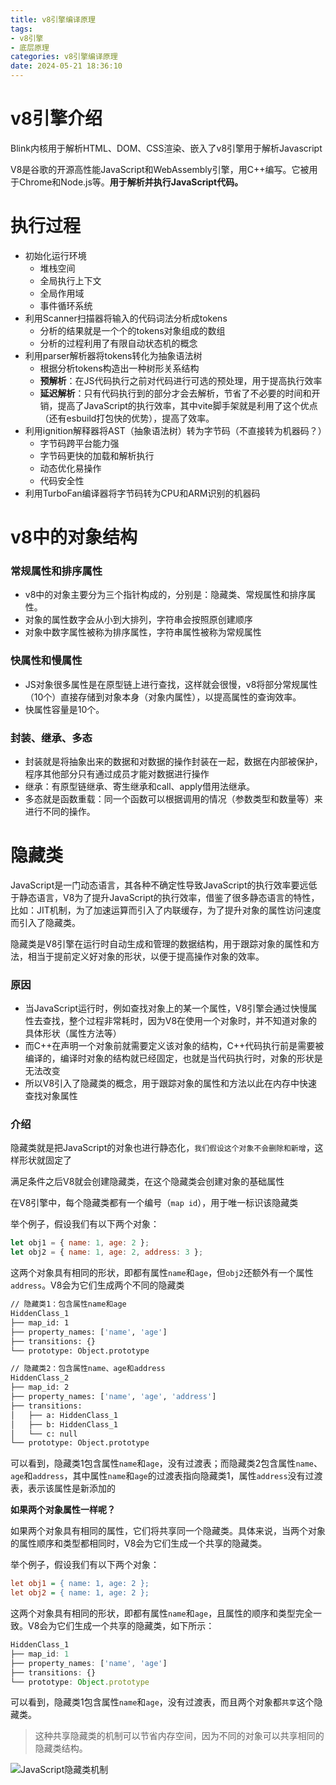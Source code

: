 ```yaml
---
title: v8引擎编译原理
tags: 
- v8引擎
- 底层原理
categories: v8引擎编译原理
date: 2024-05-21 18:36:10
---
```




# v8引擎介绍

Blink内核用于解析HTML、DOM、CSS渲染、嵌入了v8引擎用于解析Javascript

V8是谷歌的开源高性能JavaScript和WebAssembly引擎，用C++编写。它被用于Chrome和Node.js等。**用于解析并执行JavaScript代码。**

# 执行过程

- 初始化运行环境
  - 堆栈空间
  - 全局执行上下文
  - 全局作用域
  - 事件循环系统
- 利用Scanner扫描器将输入的代码词法分析成tokens
  - 分析的结果就是一个个的tokens对象组成的数组
  - 分析的过程利用了有限自动状态机的概念
- 利用parser解析器将tokens转化为抽象语法树
  - 根据分析tokens构造出一种树形关系结构
  - **预解析**：在JS代码执行之前对代码进行可选的预处理，用于提高执行效率
  - **延迟解析**：只有代码执行到的部分才会去解析，节省了不必要的时间和开销，提高了JavaScript的执行效率，其中vite脚手架就是利用了这个优点（还有esbuild打包快的优势），提高了效率。
- 利用ignition解释器将AST（抽象语法树）转为字节码（不直接转为机器码？）
  - 字节码跨平台能力强
  - 字节码更快的加载和解析执行
  - 动态优化易操作
  - 代码安全性
- 利用TurboFan编译器将字节码转为CPU和ARM识别的机器码

# v8中的对象结构

### 常规属性和排序属性

- v8中的对象主要分为三个指针构成的，分别是：隐藏类、常规属性和排序属性。
- 对象的属性数字会从小到大排列，字符串会按照原创建顺序
- 对象中数字属性被称为排序属性，字符串属性被称为常规属性

### 快属性和慢属性

- JS对象很多属性是在原型链上进行查找，这样就会很慢，v8将部分常规属性（10个）直接存储到对象本身（对象内属性），以提高属性的查询效率。
- 快属性容量是10个。

### 封装、继承、多态

- 封装就是将抽象出来的数据和对数据的操作封装在一起，数据在内部被保护，程序其他部分只有通过成员才能对数据进行操作
- 继承：有原型链继承、寄生继承和call、apply借用法继承。
- 多态就是函数重载：同一个函数可以根据调用的情况（参数类型和数量等）来进行不同的操作。

# 隐藏类

JavaScript是一门动态语言，其各种不确定性导致JavaScript的执行效率要远低于静态语言，V8为了提升JavaScript的执行效率，借鉴了很多静态语言的特性，比如：JIT机制，为了加速运算而引入了内联缓存，为了提升对象的属性访问速度而引入了隐藏类。

隐藏类是V8引擎在运行时自动生成和管理的数据结构，用于跟踪对象的属性和方法，相当于提前定义好对象的形状，以便于提高操作对象的效率。

### 原因

- 当JavaScript运行时，例如查找对象上的某一个属性，V8引擎会通过快慢属性去查找，整个过程非常耗时，因为V8在使用一个对象时，并不知道对象的具体形状（属性方法等）
- 而C++在声明一个对象前就需要定义该对象的结构，C++代码执行前是需要被编译的，编译时对象的结构就已经固定，也就是当代码执行时，对象的形状是无法改变
- 所以V8引入了隐藏类的概念，用于跟踪对象的属性和方法以此在内存中快速查找对象属性

### 介绍

隐藏类就是把JavaScript的对象也进行静态化，`我们假设这个对象不会删除和新增`，这样形状就固定了

满足条件之后V8就会创建隐藏类，在这个隐藏类会创建对象的基础属性

在V8引擎中，每个隐藏类都有一个编号（`map id`），用于唯一标识该隐藏类

举个例子，假设我们有以下两个对象：

```javaScript
let obj1 = { name: 1, age: 2 }; 
let obj2 = { name: 1, age: 2, address: 3 };
```

这两个对象具有相同的形状，即都有属性`name`和`age`，但`obj2`还额外有一个属性`address`。V8会为它们生成两个不同的隐藏类

```sh
// 隐藏类1：包含属性name和age
HiddenClass_1
├── map_id: 1
├── property_names: ['name', 'age']
├── transitions: {}
└── prototype: Object.prototype

// 隐藏类2：包含属性name、age和address
HiddenClass_2
├── map_id: 2
├── property_names: ['name', 'age', 'address']
├── transitions:
│   ├── a: HiddenClass_1
│   ├── b: HiddenClass_1
│   └── c: null
└── prototype: Object.prototype
```

可以看到，隐藏类1包含属性`name`和`age`，没有过渡表；而隐藏类2包含属性`name`、`age`和`address`，其中属性`name`和`age`的过渡表指向隐藏类1，属性`address`没有过渡表，表示该属性是新添加的

**如果两个对象属性一样呢？**

如果两个对象具有相同的属性，它们将共享同一个隐藏类。具体来说，当两个对象的属性顺序和类型都相同时，V8会为它们生成一个共享的隐藏类。

举个例子，假设我们有以下两个对象：

```ini
let obj1 = { name: 1, age: 2 };
let obj2 = { name: 1, age: 2 };
```

这两个对象具有相同的形状，即都有属性`name`和`age`，且属性的顺序和类型完全一致。V8会为它们生成一个共享的隐藏类，如下所示：

```javascript
HiddenClass_1
├── map_id: 1
├── property_names: ['name', 'age']
├── transitions: {}
└── prototype: Object.prototype
```

可以看到，隐藏类1包含属性`name`和`age`，没有过渡表，而且两个对象都`共享`这个隐藏类。

> 这种共享隐藏类的机制可以节省内存空间，因为不同的对象可以共享相同的隐藏类结构。

![JavaScript隐藏类机制](/images/Snipaste_2024-05-28_21-49-19.png)
